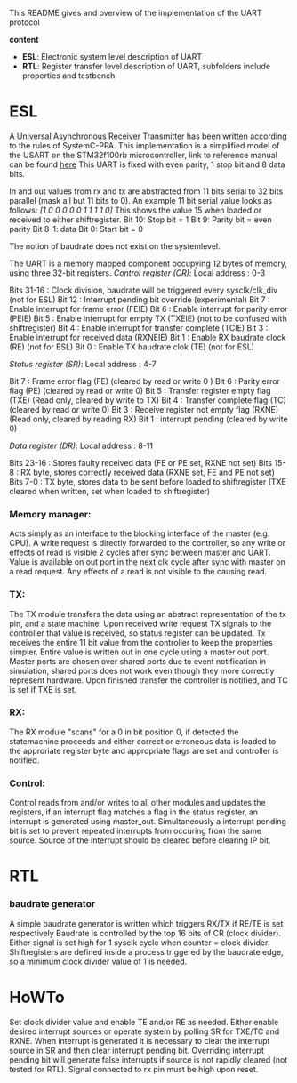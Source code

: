 This README gives and overview of the implementation of the UART protocol 

**content**
* **ESL**: Electronic system level description of UART
* **RTL**: Register transfer level description of UART, subfolders include properties and testbench


# ESL 

A Universal Asynchronous Receiver Transmitter has been written according to the rules of SystemC-PPA.
This implementation is a simplified model of the USART on the STM32f100rb microcontroller, link to 
reference manual can be found [here](https://www.st.com/resource/en/reference_manual/cd00246267.pdf)
This UART is fixed with even parity, 1 stop bit and 8 data bits.

In and out values from rx and tx are abstracted from 11 bits serial to 32 bits parallel (mask all but 11 bits to 0).
An example 11 bit serial value looks as follows:
*[1 0 0 0 0 0 1 1 1 1 0]*
This shows the value 15 when loaded or received to either shiftregister. 
Bit 10: Stop bit = 1
Bit 9: Parity bit = even parity
Bit 8-1: data 
Bit 0: Start bit = 0

The notion of baudrate does not exist on the systemlevel.

The UART is a memory mapped component occupying 12 bytes of memory, using three 32-bit registers.
*Control register (CR)*:
Local address :  0-3
 
Bits 31-16 : Clock division, baudrate will be triggered every sysclk/clk_div (not for ESL)
Bit     12 : Interrupt pending bit override (experimental)
Bit      7 : Enable interrupt for frame error (FEIE)
Bit      6 : Enable interrupt for parity error (PEIE)
Bit      5 : Enable interrupt for empty TX (TXEIE) (not to be confused with shiftregister)
Bit      4 : Enable interrupt for transfer complete (TCIE)
Bit      3 : Enable interrupt for received data (RXNEIE)
Bit      1 : Enable RX baudrate clock (RE) (not for ESL)
Bit      0 : Enable TX baudrate clok (TE) (not for ESL)

*Status register (SR)*:
Local address : 4-7

Bit      7 : Frame error flag (FE)                  (cleared by read or write 0 )
Bit      6 : Parity error flag (PE)                 (cleared by read or write 0)
Bit      5 : Transfer register empty flag (TXE)     (Read only, cleared by write to TX)
Bit      4 : Transfer complete flag (TC)            (cleared by read or write 0)
Bit      3 : Receive register not empty flag (RXNE) (Read only, cleared by reading RX)
Bit      1 : interrupt pending                      (cleared by write 0)

*Data register (DR)*:
Local address : 8-11

Bits 23-16 : Stores faulty received data (FE or PE set, RXNE not set)
Bits  15-8 : RX byte, stores correctly received data (RXNE set, FE and PE not set)
Bits   7-0 : TX byte, stores data to be sent before loaded to shiftregister (TXE cleared when written, set when loaded to shiftregister)


### Memory manager:
Acts simply as an interface to the blocking interface of the master (e.g. CPU).
A write request is directly forwarded to the controller, so any write or effects of read is visible 2 cycles after sync between 
master and UART. Value is available on out port in the next clk cycle after sync with master on a read request. 
Any effects of a read is not visible to the causing read.

### TX: 
The TX module transfers the data using an abstract representation of the tx pin, and a state machine. Upon received write request
TX signals to the controller that value is received, so status register can be updated. Tx receives the entire 11 bit value from the
controller to keep the properties simpler. Entire value is written out in one cycle using a master out port. 
Master ports are chosen over shared ports due to event notification in simulation, shared ports does not work even though they more correctly represent hardware.
Upon finished transfer the controller is notified, and TC is set if TXE is set. 

### RX: 
The RX module "scans" for a 0 in bit position 0, if detected the statemachine proceeds and either correct or erroneous data is loaded 
to the approriate register byte and appropriate flags are set and controller is notified. 

### Control: 
Control reads from and/or writes to all other modules and updates the registers, if an interrupt flag matches a flag in the status register, an interrupt is
generated using master_out<bool>. Simultaneously a interrupt pending bit is set to prevent repeated interrupts from occuring from the same source.
Source of the interrupt should be cleared before clearing IP bit. 

# RTL

### baudrate generator
A simple baudrate generator is written which triggers RX/TX if RE/TE is set respectively
Baudrate is controlled by the top 16 bits of CR (clock divider). Either signal is set high for 1 sysclk cycle
when counter = clock divider. 
Shiftregisters are defined inside a process triggered by the baudrate edge, so a minimum clock divider value of 1 is needed. 

# HoWTo
Set clock divider value and enable TE and/or RE as needed. Either enable desired interrupt sources or operate system
by polling SR for TXE/TC and RXNE. 
When interrupt is generated it is necessary to clear the interrupt source in SR and then clear interrupt pending bit.
Overriding interrupt pending bit will generate false interrupts if source is not rapidly cleared (not tested for RTL).
Signal connected to rx pin must be high upon reset. 






